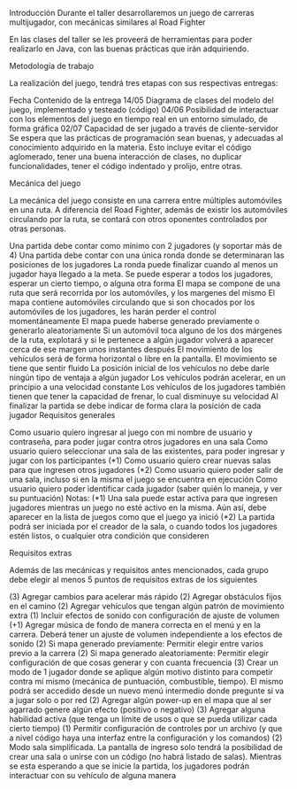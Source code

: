 Introducción Durante el taller desarrollaremos un juego de carreras multijugador, con mecánicas similares al Road Fighter

En las clases del taller se les proveerá de herramientas para poder realizarlo en Java, con las buenas prácticas que irán adquiriendo.

Metodología de trabajo

La realización del juego, tendrá tres etapas con sus respectivas entregas:

Fecha	Contenido de la entrega
14/05	Diagrama de clases del modelo del juego, implementado y testeado (código)
04/06	Posibilidad de interactuar con los elementos del juego en tiempo real en un entorno simulado, de forma gráfica
02/07	Capacidad de ser jugado a través de cliente-servidor
Se espera que las prácticas de programación sean buenas, y adecuadas al conocimiento adquirido en la materia. Esto incluye evitar el código aglomerado, tener una buena interacción de clases, no duplicar funcionalidades, tener el código indentado y prolijo, entre otras.

Mecánica del juego

La mecánica del juego consiste en una carrera entre múltiples automóviles en una ruta. A diferencia del Road Fighter, además de existir los automóviles circulando por la ruta, se contará con otros oponentes controlados por otras personas.

Una partida debe contar como mínimo con 2 jugadores (y soportar más de 4)
Una partida debe contar con una única ronda donde se determinaran las posiciones de los jugadores
La ronda puede finalizar cuando al menos un jugador haya llegado a la meta. Se puede esperar a todos los jugadores, esperar un cierto tiempo, o alguna otra forma
El mapa se compone de una ruta que será recorrida por los automóviles, y los margenes del mismo
El mapa contiene automóviles circulando que si son chocados por los automóviles de los jugadores, les harán perder el control momentáneamente
El mapa puede haberse generado previamente o generarlo aleatoriamente
Si un automóvil toca alguno de los dos márgenes de la ruta, explotará y si le pertenece a algún jugador volverá a aparecer cerca de ese margen unos instantes después
El movimiento de los vehículos será de forma horizontal o libre en la pantalla. El movimiento se tiene que sentir fluido
La posición inicial de los vehículos no debe darle ningún tipo de ventaja a algún jugador
Los vehículos podrán acelerar, en un principio a una velocidad constante
Los vehículos de los jugadores también tienen que tener la capacidad de frenar, lo cual disminuye su velocidad
Al finalizar la partida se debe indicar de forma clara la posición de cada jugador
Requisitos generales

Como usuario quiero ingresar al juego con mi nombre de usuario y contraseña, para poder jugar contra otros jugadores en una sala
Como usuario quiero seleccionar una sala de las existentes, para poder ingresar y jugar con los participantes (*1)
Como usuario quiero crear nuevas salas para que ingresen otros jugadores (*2)
Como usuario quiero poder salir de una sala, incluso si en la misma el juego se encuentra en ejecución
Como usuario quiero poder identificar cada jugador (saber quién lo maneja, y ver su puntuación)
Notas: (*1) Una sala puede estar activa para que ingresen jugadores mientras un juego no esté activo en la misma. Aún así, debe aparecer en la lista de juegos como que el juego ya inició (*2) La partida podrá ser iniciada por el creador de la sala, o cuando todos los jugadores estén listos, o cualquier otra condición que consideren

Requisitos extras

Además de las mecánicas y requisitos antes mencionados, cada grupo debe elegir al menos 5 puntos de requisitos extras de los siguientes

(3) Agregar cambios para acelerar más rápido
(2) Agregar obstáculos fijos en el camino
(2) Agregar vehículos que tengan algún patrón de movimiento extra
(1) Incluir efectos de sonido con configuración de ajuste de volumen
(+1) Agregar música de fondo de manera correcta en el menú y en la carrera. Deberá tener un ajuste de volumen independiente a los efectos de sonido
(2) Si mapa generado previamente: Permitir elegir entre varios previo a la carrera
(2) Si mapa generado aleatoriamente: Permitir elegir configuración de que cosas generar y con cuanta frecuencia
(3) Crear un modo de 1 jugador donde se aplique algún motivo distinto para competir contra mí mismo (mecánica de puntuación, combustible, tiempo). El mismo podrá ser accedido desde un nuevo menú intermedio donde pregunte si va a jugar solo o por red
(2) Agregar algún power-up en el mapa que al ser agarrado genere algún efecto (positivo o negativo)
(3) Agregar alguna habilidad activa (que tenga un límite de usos o que se pueda utilizar cada cierto tiempo)
(1) Permitir configuración de controles por un archivo (y que a nivel código haya una interfaz entre la configuración y los comandos)
(2) Modo sala simplificada. La pantalla de ingreso solo tendrá la posibilidad de crear una sala o unirse con un código (no habrá listado de salas). Mientras se esta esperando a que se inicie la partida, los jugadores podrán interactuar con su vehículo de alguna manera